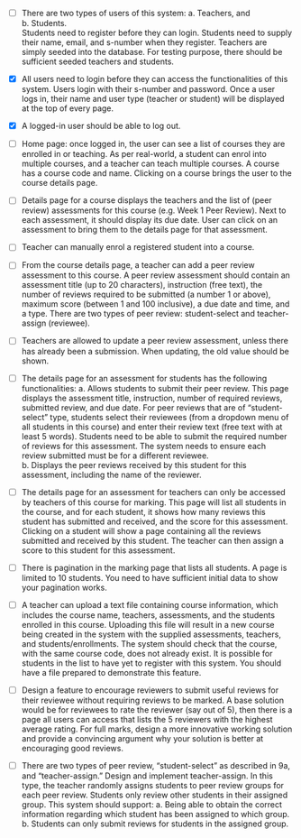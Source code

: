 - [ ] There are two types of users of this system:
  a. Teachers, and  
  b. Students.  
  Students need to register before they can login. Students need to supply their name, email, and s-number when they register. Teachers are simply seeded into the database. For testing purpose, there should be sufficient seeded teachers and students.

- [x] All users need to login before they can access the functionalities of this system. Users login with their s-number and password. Once a user logs in, their name and user type (teacher or student) will be displayed at the top of every page.

- [x] A logged-in user should be able to log out.

- [ ] Home page: once logged in, the user can see a list of courses they are enrolled in or teaching. As per real-world, a student can enrol into multiple courses, and a teacher can teach multiple courses. A course has a course code and name. Clicking on a course brings the user to the course details page.

- [ ] Details page for a course displays the teachers and the list of (peer review) assessments for this course (e.g. Week 1 Peer Review). Next to each assessment, it should display its due date. User can click on an assessment to bring them to the details page for that assessment.

- [ ] Teacher can manually enrol a registered student into a course.

- [ ] From the course details page, a teacher can add a peer review assessment to this course. A peer review assessment should contain an assessment title (up to 20 characters), instruction (free text), the number of reviews required to be submitted (a number 1 or above), maximum score (between 1 and 100 inclusive), a due date and time, and a type. There are two types of peer review: student-select and teacher-assign (reviewee).

- [ ] Teachers are allowed to update a peer review assessment, unless there has already been a submission. When updating, the old value should be shown.

- [ ] The details page for an assessment for students has the following functionalities:
  a. Allows students to submit their peer review. This page displays the assessment title, instruction, number of required reviews, submitted review, and due date. For peer reviews that are of “student-select” type, students select their reviewees (from a dropdown menu of all students in this course) and enter their review text (free text with at least 5 words). Students need to be able to submit the required number of reviews for this assessment. The system needs to ensure each review submitted must be for a different reviewee.  
  b. Displays the peer reviews received by this student for this assessment, including the name of the reviewer.

- [ ] The details page for an assessment for teachers can only be accessed by teachers of this course for marking. This page will list all students in the course, and for each student, it shows how many reviews this student has submitted and received, and the score for this assessment. Clicking on a student will show a page containing all the reviews submitted and received by this student. The teacher can then assign a score to this student for this assessment.

- [ ] There is pagination in the marking page that lists all students. A page is limited to 10 students. You need to have sufficient initial data to show your pagination works.

- [ ] A teacher can upload a text file containing course information, which includes the course name, teachers, assessments, and the students enrolled in this course. Uploading this file will result in a new course being created in the system with the supplied assessments, teachers, and students/enrollments. The system should check that the course, with the same course code, does not already exist. It is possible for students in the list to have yet to register with this system. You should have a file prepared to demonstrate this feature.

- [ ] Design a feature to encourage reviewers to submit useful reviews for their reviewee without requiring reviews to be marked. A base solution would be for reviewees to rate the reviewer (say out of 5), then there is a page all users can access that lists the 5 reviewers with the highest average rating. For full marks, design a more innovative working solution and provide a convincing argument why your solution is better at encouraging good reviews.

- [ ] There are two types of peer review, “student-select” as described in 9a, and “teacher-assign.” Design and implement teacher-assign. In this type, the teacher randomly assigns students to peer review groups for each peer review. Students only review other students in their assigned group. This system should support:
  a. Being able to obtain the correct information regarding which student has been assigned to which group.  
  b. Students can only submit reviews for students in the assigned group.
